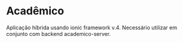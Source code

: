 # Acadêmico

Aplicação híbrida usando ionic framework v.4. Necessário utilizar em conjunto com backend academico-server.

